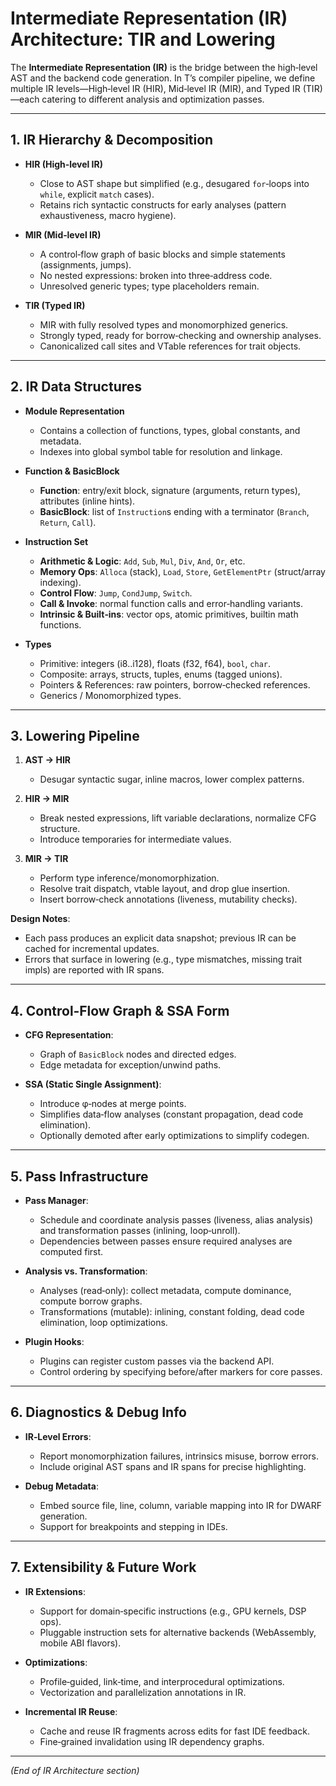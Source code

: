 # Intermediate Representation (IR) Architecture: TIR and Lowering

The **Intermediate Representation (IR)** is the bridge between the high‑level AST and the backend code generation. In T’s compiler pipeline, we define multiple IR levels—High‑level IR (HIR), Mid‑level IR (MIR), and Typed IR (TIR)—each catering to different analysis and optimization passes.

---

## 1. IR Hierarchy & Decomposition

* **HIR (High‑level IR)**

    * Close to AST shape but simplified (e.g., desugared `for`‑loops into `while`, explicit `match` cases).
    * Retains rich syntactic constructs for early analyses (pattern exhaustiveness, macro hygiene).

* **MIR (Mid‑level IR)**

    * A control‑flow graph of basic blocks and simple statements (assignments, jumps).
    * No nested expressions: broken into three‑address code.
    * Unresolved generic types; type placeholders remain.

* **TIR (Typed IR)**

    * MIR with fully resolved types and monomorphized generics.
    * Strongly typed, ready for borrow‑checking and ownership analyses.
    * Canonicalized call sites and VTable references for trait objects.

---

## 2. IR Data Structures

* **Module Representation**

    * Contains a collection of functions, types, global constants, and metadata.
    * Indexes into global symbol table for resolution and linkage.

* **Function & BasicBlock**

    * **Function**: entry/exit block, signature (arguments, return types), attributes (inline hints).
    * **BasicBlock**: list of `Instruction`s ending with a terminator (`Branch`, `Return`, `Call`).

* **Instruction Set**

    * **Arithmetic & Logic**: `Add`, `Sub`, `Mul`, `Div`, `And`, `Or`, etc.
    * **Memory Ops**: `Alloca` (stack), `Load`, `Store`, `GetElementPtr` (struct/array indexing).
    * **Control Flow**: `Jump`, `CondJump`, `Switch`.
    * **Call & Invoke**: normal function calls and error‑handling variants.
    * **Intrinsic & Built‑ins**: vector ops, atomic primitives, builtin math functions.

* **Types**

    * Primitive: integers (i8..i128), floats (f32, f64), `bool`, `char`.
    * Composite: arrays, structs, tuples, enums (tagged unions).
    * Pointers & References: raw pointers, borrow‑checked references.
    * Generics / Monomorphized types.

---

## 3. Lowering Pipeline

1. **AST → HIR**

    * Desugar syntactic sugar, inline macros, lower complex patterns.
2. **HIR → MIR**

    * Break nested expressions, lift variable declarations, normalize CFG structure.
    * Introduce temporaries for intermediate values.
3. **MIR → TIR**

    * Perform type inference/monomorphization.
    * Resolve trait dispatch, vtable layout, and drop glue insertion.
    * Insert borrow‑check annotations (liveness, mutability checks).

**Design Notes**:

* Each pass produces an explicit data snapshot; previous IR can be cached for incremental updates.
* Errors that surface in lowering (e.g., type mismatches, missing trait impls) are reported with IR spans.

---

## 4. Control‑Flow Graph & SSA Form

* **CFG Representation**:

    * Graph of `BasicBlock` nodes and directed edges.
    * Edge metadata for exception/unwind paths.

* **SSA (Static Single Assignment)**:

    * Introduce φ‑nodes at merge points.
    * Simplifies data‑flow analyses (constant propagation, dead code elimination).
    * Optionally demoted after early optimizations to simplify codegen.

---

## 5. Pass Infrastructure

* **Pass Manager**:

    * Schedule and coordinate analysis passes (liveness, alias analysis) and transformation passes (inlining, loop‑unroll).
    * Dependencies between passes ensure required analyses are computed first.

* **Analysis vs. Transformation**:

    * Analyses (read‑only): collect metadata, compute dominance, compute borrow graphs.
    * Transformations (mutable): inlining, constant folding, dead code elimination, loop optimizations.

* **Plugin Hooks**:

    * Plugins can register custom passes via the backend API.
    * Control ordering by specifying before/after markers for core passes.

---

## 6. Diagnostics & Debug Info

* **IR‑Level Errors**:

    * Report monomorphization failures, intrinsics misuse, borrow errors.
    * Include original AST spans and IR spans for precise highlighting.

* **Debug Metadata**:

    * Embed source file, line, column, variable mapping into IR for DWARF generation.
    * Support for breakpoints and stepping in IDEs.

---

## 7. Extensibility & Future Work

* **IR Extensions**:

    * Support for domain‑specific instructions (e.g., GPU kernels, DSP ops).
    * Pluggable instruction sets for alternative backends (WebAssembly, mobile ABI flavors).

* **Optimizations**:

    * Profile‑guided, link‑time, and interprocedural optimizations.
    * Vectorization and parallelization annotations in IR.

* **Incremental IR Reuse**:

    * Cache and reuse IR fragments across edits for fast IDE feedback.
    * Fine‑grained invalidation using IR dependency graphs.

---

*(End of IR Architecture section)*
